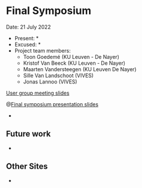 # Final Symposium

Date: 21 July 2022

* Present:
  * 
* Excused:
  * 
* Project team members:
  * Toon Goedemé (KU Leuven - De Nayer)
  * Kristof Van Beeck (KU Leuven - De Nayer)
  * Maarten Vandersteegen (KU Leuven De Nayer)
  * Sille Van Landschoot (VIVES)
  * Jonas Lannoo (VIVES)

[User group meeting slides](https://www.slideshare.net/secret/732FDiBsbB3meE)

@[Final symposium presentation slides](./assets/AI-EDGE-Slotsymposium.pdf)

* 

## Future work

* 

## Other Sites

* 
